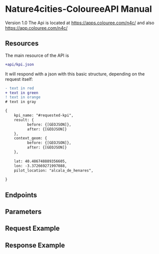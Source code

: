 # Nature4cities-ColoureeAPI Manual
Version 1.0
The Api is located at https://apps.colouree.com/n4c/ and also https://app.colouree.com/n4c/

## Resources
The main resource of the API is  
```diff 
+api/kpi.json
```

It will respond with a json with this basic structure, depending on the request itself:

```diff
- text in red
+ text in green
! text in orange
# text in gray
```
```diff
{   
    kpi_name: "#requested-kpi",
    result: {
          before: {[GEOJSON]},
          after: {[GEOJSON]}
    },
    context_geom: {
          before: {[GEOJSON]},
          after: {[GEOJSON]}
    },
    
    lat: 40.486748889356605,
    lon: -3.372669271997088,
    pilot_location: "alcala_de_henares",
    
}
```


## Endpoints

## Parameters

## Request Example

## Response Example
